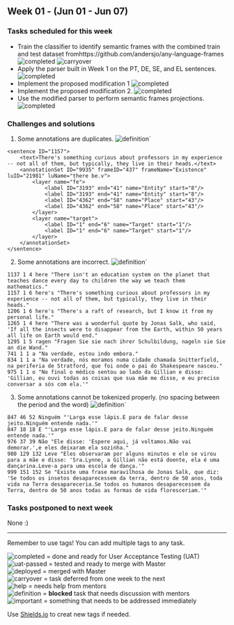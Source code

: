 ## Week 01 - (Jun 01 - Jun 07)

### Tasks scheduled for this week
- Train the classifier to identify semantic frames with the combined train and test dataset fromhttps://github.com/andersjo/any-language-frames ![completed](https://img.shields.io/static/v1?label=&message=completed&color=green) ![carryover](https://img.shields.io/static/v1?label=&message=carryover&color=yellow)
- Apply the parser built in Week 1 on the PT, DE, SE, and EL sentences. ![completed](https://img.shields.io/static/v1?label=&message=completed&color=green)
- Implement the proposed modification 1 ![completed](https://img.shields.io/static/v1?label=&message=completed&color=green)
- Implement the proposed modification 2. ![completed](https://img.shields.io/static/v1?label=&message=completed&color=green)
- Use the modified parser to perform semantic frames projections. ![completed](https://img.shields.io/static/v1?label=&message=completed&color=green)


### Challenges and solutions
1. Some annotations are duplicates. ![definition](https://img.shields.io/static/v1?label=&message=needs_definition&color=orange)`
```
<sentence ID="1157">
	<text>There's something curious about professors in my experience -- not all of them, but typically, they live in their heads.</text>
	<annotationSet ID="9935" frameID="437" frameName="Existence" luID="21981" luName="there be.v">
		<layer name="fe">
			<label ID="3193" end="41" name="Entity" start="8"/>
			<label ID="3193" end="41" name="Entity" start="8"/>
			<label ID="4362" end="58" name="Place" start="43"/>
			<label ID="4362" end="58" name="Place" start="43"/>
		</layer>
		<layer name="target">
			<label ID="1" end="6" name="Target" start="1"/>
			<label ID="1" end="6" name="Target" start="1"/>
		</layer>
	</annotationSet>
</sentence>
```

2. Some annotations are incorrect. ![definition](https://img.shields.io/static/v1?label=&message=needs_definition&color=orange)`
```
1137 1 4 here "There isn't an education system on the planet that teaches dance every day to children the way we teach them mathematics."
1157 1 6 here's "There's something curious about professors in my experience -- not all of them, but typically, they live in their heads."
1206 1 6 here's "There's a raft of research, but I know it from my personal life."
1265 1 4 here "There was a wonderful quote by Jonas Salk, who said, 'If all the insects were to disappear from the Earth, within 50 years all life on Earth would end."
1295 1 5 ragen "Fragen Sie sie nach ihrer Schulbildung, nageln sie Sie an die Wand."
741 1 1 a "Na verdade, estou indo embora."
834 1 1 a "Na verdade, nós moramos numa cidade chamada Snitterfield, na periferia de Stratford, que foi onde o pai do Shakespeare nasceu."
975 1 1 o "No final o médico sentou ao lado da Gillian e disse: 'Gillian, eu ouvi todas as coisas que sua mãe me disse, e eu preciso conversar a sós com ela.'"
```

3. Some annotations cannot be tokenized properly. (no spacing between the period and the word) ![definition](https://img.shields.io/static/v1?label=&message=needs_definition&color=orange)`
```
847 46 52 Ninguém "'Larga esse lápis.E para de falar desse jeito.Ninguém entende nada.'"
847 18 18 E "'Larga esse lápis.E para de falar desse jeito.Ninguém entende nada.'"
976 37 39 Não "Ele disse: 'Espere aqui, já voltamos.Não vai demorar.',e eles deixaram ela sozinha."
980 129 132 Leve "Eles observaram por alguns minutos e ele se virou para a mãe e disse: 'Sra.Lynne, a Gillian não está doente, ela é uma dançarina.Leve-a para uma escola de dança.'"
999 151 152 Se "Existe uma frase maravilhosa de Jonas Salk, que diz: 'Se todos os insetos desaparecessem da terra, dentro de 50 anos, toda vida na Terra desapareceria.Se todos os humanos desaparecessem da Terra, dentro de 50 anos todas as formas de vida floresceriam.'"
```

### Tasks postponed to next week

None :)

---
Remember to use tags! You can add multiple tags to any task.

![completed](https://img.shields.io/static/v1?label=&message=completed&color=green) = done and ready for User Acceptance Testing (UAT)<br>
![uat-passed](https://img.shields.io/static/v1?label=UAT&message=passed&color=success) = tested and ready to merge with Master<br>
![deployed](https://img.shields.io/static/v1?label=&message=deployed&color=success) = merged with Master<br>
![carryover](https://img.shields.io/static/v1?label=&message=carryover&color=yellow) = task deferred from one week to the next<br>
![help](https://img.shields.io/static/v1?label=&message=need_help&color=blue) = needs help from mentors<br>
![definition](https://img.shields.io/static/v1?label=&message=needs_definition&color=orange) = **blocked** task that needs discussion with mentors<br>
![important](https://img.shields.io/static/v1?label=&message=important&color=red) = something that needs to be addressed immediately<br>

Use [Shields.io](https://shields.io) to creat new tags if needed.

